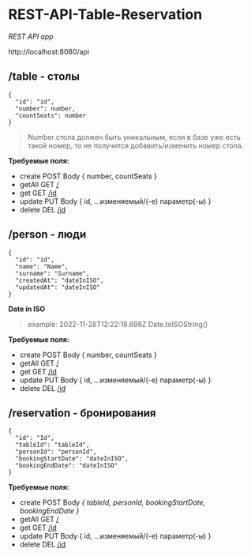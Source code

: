 # REST-API-Table-Reservation
_REST API app_ 

http://localhost:8080/api
  ## /table - столы 
    {
      "id": "id",
      "number": number,
      "countSeats": number
    }

   >Number стола должен быть уникальным, если в базе уже есть такой номер, то не получится добавить/изменить номер стола.

__Требуемые поля:__
 * create POST Body { number, countSeats }
 * getAll GET [/](http://localhost:8080/api/table) 
 * get GET [/id](http://localhost:8080/api/table/id)
 * update PUT Body { id, ...изменяемый/(-е) параметр(-ы) }
 * delete DEL [/id](http://localhost:8080/api/table/id)

 ## /person - люди
    {
      "id": "id",
      "name": "Name",
      "surname": "Surname",
      "createdAt": "dateInISO",
      "updatedAt": "dateInISO"
    }
  __Date in ISO__
  >example: 2022-11-28T12:22:18.698Z
  Date.toISOString()

__Требуемые поля:__
 * create POST Body { number, countSeats }
 * getAll GET [/](http://localhost:8080/api/person)
 * get GET [/id](http://localhost:8080/api/person)
 * update PUT Body { id, ...изменяемый/(-е) параметр(-ы) }
 * delete DEL [/id](http://localhost:8080/api/person/id)

##  /reservation - бронирования
    {
      "id": "Id",
      "tableId": "tableId",
      "personId": "personId",
      "bookingStartDate": "dateInISO",
      "bookingEndDate": "dateInISO"
    }

__Требуемые поля:__
 * create POST Body _{ tableId, personId, bookingStartDate, bookingEndDate }_
 * getAll GET [/](http://localhost:8080/api/reservation)
 * get GET [/id](http://localhost:8080/api/reservation/id)
 * update PUT Body { id, ...изменяемый/(-е) параметр(-ы) }
 * delete DEL [/id](http://localhost:8080/api/reservation/id)
